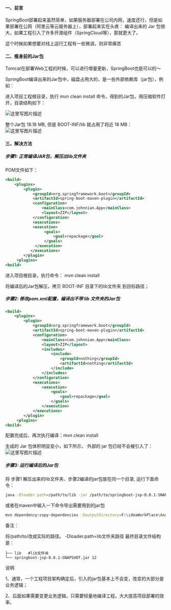 #### 一、前言

SpringBoot部署起来虽然简单，如果服务器部署在公司内网，速度还行，但是如果部署在公网（阿里云等云服务器上），部署起来实在头疼： 编译出来的 Jar 包很大，如果工程引入了许多开源组件（SpringCloud等），那就更大了。

这个时候如果想要对线上运行工程有一些微调，则非常痛苦

#### 二、瘦身前的Jar包

Tomcat在部署Web工程的时候，可以进行增量更新，SpringBoot也是可以的～

SpringBoot编译出来的Jar包中，磁盘占用大的，是一些外部依赖库（jar包），例如：

进入项目工程根目录，执行 mvn clean install 命令，得到的Jar包，用压缩软件打开，目录结构如下：

![这里写图片描述](https://img-blog.csdn.net/20180528092353250?watermark/2/text/aHR0cHM6Ly9ibG9nLmNzZG4ubmV0L3lqZ2l0aHVi/font/5a6L5L2T/fontsize/400/fill/I0JBQkFCMA==/dissolve/70)

整个Jar包 18.18 MB, 但是 BOOT-INF/lib 就占用了将近 18 MB：
![这里写图片描述](https://img-blog.csdn.net/20180528092414241?watermark/2/text/aHR0cHM6Ly9ibG9nLmNzZG4ubmV0L3lqZ2l0aHVi/font/5a6L5L2T/fontsize/400/fill/I0JBQkFCMA==/dissolve/70)

#### 三、解决方法

##### 步骤1: 正常编译JAR包，解压出lib文件夹

POM文件如下：

```xml
<build>
    <plugins>
        <plugin>
            <groupId>org.springframework.boot</groupId> 
            <artifactId>spring-boot-maven-plugin</artifactId>
            <configuration>
                <mainClass>com.johnnian.App</mainClass>
                <layout>ZIP</layout>
            </configuration>
            <executions>
            <execution>
                 <goals>
                     <goal>repackage</goal>
                 </goals>
             </execution>
           </executions>
        </plugin>
     <plugins>
<build>
```

进入项目根目录，执行命令： mvn clean install

将编译后的Jar包解压，拷贝 BOOT-INF 目录下的lib文件夹 到目标路径；

##### 步骤2: 修改pom.xml配置，编译出不带 lib 文件夹的Jar包

```xml
<build>
    <plugins>
        <plugin>
            <groupId>org.springframework.boot</groupId> 
            <artifactId>spring-boot-maven-plugin</artifactId>
            <configuration>
                <mainClass>com.johnnian.App</mainClass>
                <layout>ZIP</layout>
                <includes> 
                    <include>
                        <groupId>nothing</groupId>
                        <artifactId>nothing</artifactId>
                    </include>  
                </includes>
            </configuration>
            <executions>
                <execution>
                    <goals>
                        <goal>repackage</goal>
                    </goals>
                </execution>
            </executions>
        </plugin>
     <plugins>
<build>
```

配置完成后，再次执行编译：mvn clean install

生成的 Jar 包体积明显变小，如下所示， 外部的 jar 包已经不会被引入了：
![这里写图片描述](https://img-blog.csdn.net/20180528092552677?watermark/2/text/aHR0cHM6Ly9ibG9nLmNzZG4ubmV0L3lqZ2l0aHVi/font/5a6L5L2T/fontsize/400/fill/I0JBQkFCMA==/dissolve/70)

##### 步骤3: 运行编译后的Jar包

将 步骤1 解压出来的lib文件夹、步骤2编译的jar包放在同一个目录, 运行下面命令：

```bash
java -Dloader.path=/path/to/lib -jar /path/to/springboot-jsp-0.0.1-SNAPSHOT.jar 1
```

或者在maven中输入一下命令导出需要用到的jar包

```bash
mvn dependency:copy-dependencies -DoutputDirectory=F:\ideaWorkPlace\AnalysisEngine\lib  -DincludeScope=runtime1
```

备注：

将/path/to/改成实际的路径。
-Dloader.path=lib文件夹路径
最终目录文件结构是：

```
├── lib   #lib文件夹
└── springboot-jsp-0.0.1-SNAPSHOT.jar 12
```

说明

1、通常，一个工程项目架构确定后，引入的jar包基本上不会变，改变的大部分是业务逻辑；

2、后面如果需要变更业务逻辑，只需要轻量地编译工程，大大提高项目部署的效率。